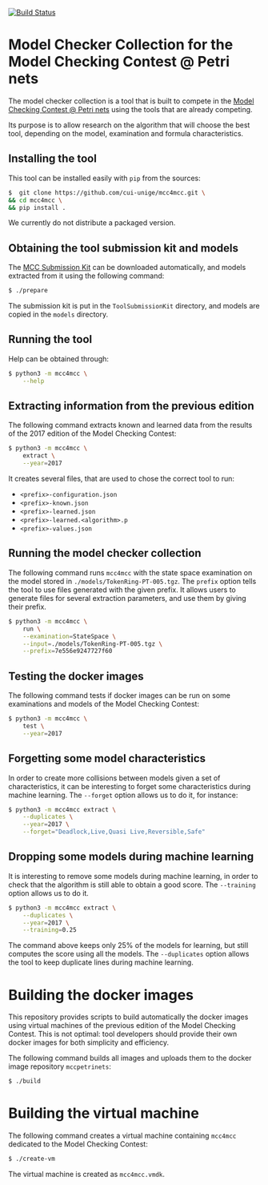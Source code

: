 [![Build Status](https://travis-ci.org/cui-unige/mcc4mcc.svg?branch=master)](https://travis-ci.org/cui-unige/mcc4mcc)

# Model Checker Collection for the Model Checking Contest @ Petri nets

The model checker collection is a tool that is built to compete in the
[Model Checking Contest @ Petri nets](https://mcc.lip6.fr)
using the tools that are already competing.

Its purpose is to allow research on the algorithm that will choose
the best tool, depending on the model, examination and formula characteristics.

## Installing the tool

This tool can be installed easily with `pip` from the sources:

```sh
$  git clone https://github.com/cui-unige/mcc4mcc.git \
&& cd mcc4mcc \
&& pip install .
```
We currently do not distribute a packaged version.

## Obtaining the tool submission kit and models

The [MCC Submission Kit](https://mcc.lip6.fr/archives/ToolSubmissionKit.tar.gz)
can be downloaded automatically, and models extracted from it using the
following command:

```sh
$ ./prepare
```

The submission kit is put in the `ToolSubmissionKit` directory,
and models are copied in the `models` directory.

## Running the tool

Help can be obtained through:

```sh
$ python3 -m mcc4mcc \
    --help
```

## Extracting information from the previous edition

The following command extracts known and learned data from the results
of the 2017 edition of the Model Checking Contest:

```sh
$ python3 -m mcc4mcc \
    extract \
    --year=2017
```

It creates several files, that are used to chose the correct tool to run:

* `<prefix>-configuration.json`
* `<prefix>-known.json`
* `<prefix>-learned.json`
* `<prefix>-learned.<algorithm>.p`
* `<prefix>-values.json`

## Running the model checker collection

The following command runs `mcc4mcc` with the state space examination
on the model stored in `./models/TokenRing-PT-005.tgz`.
The `prefix` option tells the tool to use files generated with
the given prefix.
It allows users to generate files for several extraction parameters,
and use them by giving their prefix.

```sh
$ python3 -m mcc4mcc \
    run \
    --examination=StateSpace \
    --input=./models/TokenRing-PT-005.tgz \
    --prefix=7e556e9247727f60
```

## Testing the docker images

The following command tests if docker images can be run on some examinations
and models of the Model Checking Contest:

```sh
$ python3 -m mcc4mcc \
    test \
    --year=2017
```

## Forgetting some model characteristics

In order to create more collisions between models given a set of
characteristics, it can be interesting to forget some characteristics
during machine learning.
The `--forget` option allows us to do it, for instance:

```sh
$ python3 -m mcc4mcc extract \
    --duplicates \
    --year=2017 \
    --forget="Deadlock,Live,Quasi Live,Reversible,Safe"
```

## Dropping some models during machine learning

It is interesting to remove some models during machine learning,
in order to check that the algorithm is still able to obtain a good score.
The `--training` option allows us to do it.

```sh
$ python3 -m mcc4mcc extract \
    --duplicates \
    --year=2017 \
    --training=0.25
```

The command above keeps only 25% of the models for learning,
but still computes the score using all the models.
The `--duplicates` option allows the tool to keep duplicate lines
during machine learning.

# Building the docker images

This repository provides scripts to build automatically the docker images
using virtual machines of the previous edition of the Model Checking Contest.
This is not optimal: tool developers should provide their own docker images
for both simplicity and efficiency.

The following command builds all images and uploads them to the docker
image repository `mccpetrinets`:

```sh
$ ./build
```

# Building the virtual machine

The following command creates a virtual machine containing `mcc4mcc`
dedicated to the Model Checking Contest:

```sh
$ ./create-vm
```

The virtual machine is created as `mcc4mcc.vmdk`.
